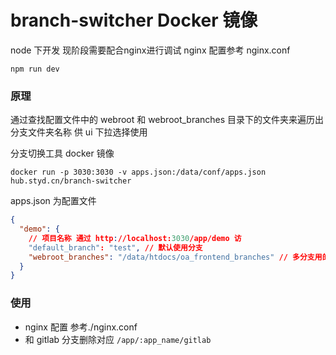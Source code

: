 # branch-switcher Docker 镜像

node 下开发
现阶段需要配合nginx进行调试
nginx 配置参考 nginx.conf

```shell
npm run dev
```

### 原理

通过查找配置文件中的 webroot 和 webroot_branches 目录下的文件夹来遍历出分支文件夹名称 供 ui 下拉选择使用

分支切换工具 docker 镜像

```
docker run -p 3030:3030 -v apps.json:/data/conf/apps.json hub.styd.cn/branch-switcher
```

apps.json 为配置文件

```json
{
  "demo": {
    // 项目名称 通过 http://localhost:3030/app/demo 访
    "default_branch": "test", // 默认使用分支
    "webroot_branches": "/data/htdocs/oa_frontend_branches" // 多分支用的根目录
  }
}
```

### 使用

- nginx 配置 参考./nginx.conf
- 和 gitlab 分支删除对应 `/app/:app_name/gitlab`
